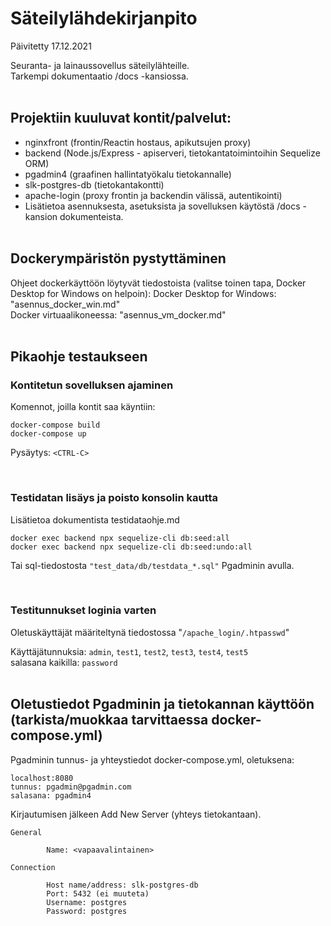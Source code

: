 # Säteilylähdekirjanpito

Päivitetty 17.12.2021

Seuranta- ja lainaussovellus säteilylähteille.  
Tarkempi dokumentaatio /docs -kansiossa.
<br><br>

## Projektiin kuuluvat kontit/palvelut:

- nginxfront (frontin/Reactin hostaus, apikutsujen proxy)
- backend (Node.js/Express - apiserveri, tietokantatoimintoihin Sequelize ORM)
- pgadmin4 (graafinen hallintatyökalu tietokannalle)
- slk-postgres-db (tietokantakontti)
- apache-login (proxy frontin ja backendin välissä, autentikointi)
- Lisätietoa asennuksesta, asetuksista ja sovelluksen käytöstä /docs -kansion dokumenteista.
  <br><br>

## Dockerympäristön pystyttäminen

Ohjeet dockerkäyttöön löytyvät tiedostoista (valitse toinen tapa, Docker Desktop for Windows on helpoin):
Docker Desktop for Windows: "asennus_docker_win.md"  
Docker virtuaalikoneessa: "asennus_vm_docker.md"
<br><br>

## Pikaohje testaukseen

### Kontitetun sovelluksen ajaminen

Komennot, joilla kontit saa käyntiin:

`docker-compose build`<br>
`docker-compose up`

Pysäytys: `<CTRL-C>`

<br>

### Testidatan lisäys ja poisto konsolin kautta

Lisätietoa dokumentista testidataohje.md

`docker exec backend npx sequelize-cli db:seed:all`<br>
`docker exec backend npx sequelize-cli db:seed:undo:all`

Tai sql-tiedostosta `"test_data/db/testdata_*.sql"` Pgadminin avulla.

<br>

### Testitunnukset loginia varten

Oletuskäyttäjät määriteltynä tiedostossa "`/apache_login/.htpasswd`"

Käyttäjätunnuksia: `admin`, `test1`, `test2`, `test3`, `test4`, `test5`  
salasana kaikilla: `password`
<br><br>
## Oletustiedot Pgadminin ja tietokannan käyttöön (tarkista/muokkaa tarvittaessa docker-compose.yml)

Pgadminin tunnus- ja yhteystiedot docker-compose.yml, oletuksena:

```
localhost:8080
tunnus: pgadmin@pgadmin.com
salasana: pgadmin4
```

Kirjautumisen jälkeen Add New Server (yhteys tietokantaan).

```
General

        Name: <vapaavalintainen>
```

```
Connection

        Host name/address: slk-postgres-db
        Port: 5432 (ei muuteta)
        Username: postgres
        Password: postgres
```
